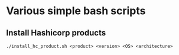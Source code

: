 # Various simple bash scripts

## Install Hashicorp products

`./install_hc_product.sh <product> <version> <OS> <architecture>`
  